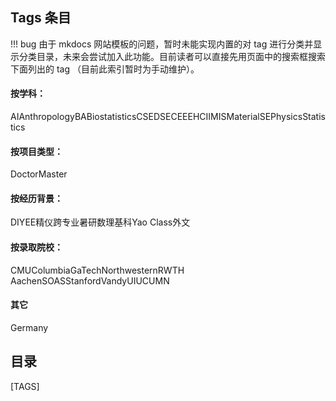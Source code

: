 

<!-- 由于目前真的太乱了，暂时用这种铸币的方式制作一个 tag 目录，以后慢慢研究怎么集成到模板里吧 -->
<!-- 也请添加了tag的作者有空的话维护一下这个目录 -->
## Tags 条目
!!! bug
    由于 mkdocs 网站模板的问题，暂时未能实现内置的对 tag 进行分类并显示分类目录，未来会尝试加入此功能。目前读者可以直接先用页面中的搜索框搜索下面列出的 tag （目前此索引暂时为手动维护）。

#### 按学科：
<span class="md-tag">AI</span><span class="md-tag">Anthropology</span><span class="md-tag">BA</span><span class="md-tag">Biostatistics</span><span class="md-tag">CSE</span><span class="md-tag">DS</span><span class="md-tag">ECE</span><span class="md-tag">EE</span><span class="md-tag">HCI</span><span class="md-tag">IMIS</span><span class="md-tag">MaterialSE</span><span class="md-tag">Physics</span><span class="md-tag">Statistics</span>

#### 按项目类型：
<span class="md-tag">Doctor</span><span class="md-tag">Master</span>

#### 按经历背景：
<span class="md-tag">DIY</span><span class="md-tag">EE</span><span class="md-tag">精仪</span><span class="md-tag">跨专业</span><span class="md-tag">暑研</span><span class="md-tag">数理基科</span><span class="md-tag">Yao Class</span><span class="md-tag">外文</span>

#### 按录取院校：
<span class="md-tag">CMU</span><span class="md-tag">Columbia</span><span class="md-tag">GaTech</span><span class="md-tag">Northwestern</span><span class="md-tag">RWTH Aachen</span><span class="md-tag">SOAS</span><span class="md-tag">Stanford</span><span class="md-tag">Vandy</span><span class="md-tag">UIUC</span><span class="md-tag">UMN</span>

#### 其它
<span class="md-tag">Germany</span>

## 目录

[TAGS]
